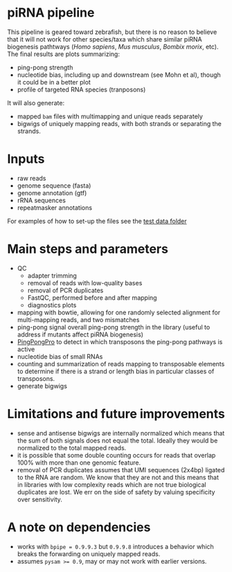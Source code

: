 # piRNA pipeline

This pipeline is geared toward zebrafish, but there is no reason to believe that it will not work for other species/taxa which share similar piRNA biogenesis pathtways (_Homo sapiens_, _Mus musculus_, _Bombix morix_, etc). The final results are plots summarizing:

- ping-pong strength
- nucleotide bias, including up and downstream (see Mohn et al), though it could be in a better plot
- profile of targeted RNA species (tranposons)

It will also generate:

- mapped `bam` files with multimapping and unique reads separately
- bigwigs of uniquely mapping reads, with both strands or separating the strands.


# Inputs

- raw reads
- genome sequence (fasta)
- genome annotation (gtf)
- rRNA sequences
- repeatmasker annotations

For examples of how to set-up the files see the [test data folder](testdata/piRNA/README.md)


# Main steps and parameters

- QC
    + adapter trimming
    + removal of reads with low-quality bases
    + removal of PCR duplicates
    + FastQC, performed before and after mapping
    + diagnostics plots
- mapping with bowtie, allowing for one randomly selected alignment for multi-mapping reads, and two mismatches
- ping-pong signal overall ping-pong strength in the library (useful to address if mutants affect piRNA biogenesis)
- [PingPongPro](https://github.com/suhrig/pingpongpro/) to detect in which transposons the ping-pong pathways is active
- nucleotide bias of small RNAs
- counting and summarization of reads mapping to transposable elements to determine if there is a strand  or length bias in particular classes of transposons.
- generate bigwigs 


# Limitations and future improvements

- sense and antisense bigwigs are internally normalized which means that the sum of both signals does not equal the total. Ideally they would be normalized to the total mapped reads.
- it is possible that some double counting occurs for reads that overlap 100% with more than one genomic feature. 
- removal of PCR duplicates assumes that UMI sequences (2x4bp) ligated to the RNA are random. We know that they are not and this means that in libraries with low complexity reads which are not true biological duplicates are lost. We err on the side of safety by valuing specificity over sensitivity.


# A note on dependencies

- works with `bpipe = 0.9.9.3` but `0.9.9.8` introduces a behavior which breaks the forwarding on uniquely mapped reads.
- assumes `pysam >= 0.9`, may or may not work with earlier versions. 

